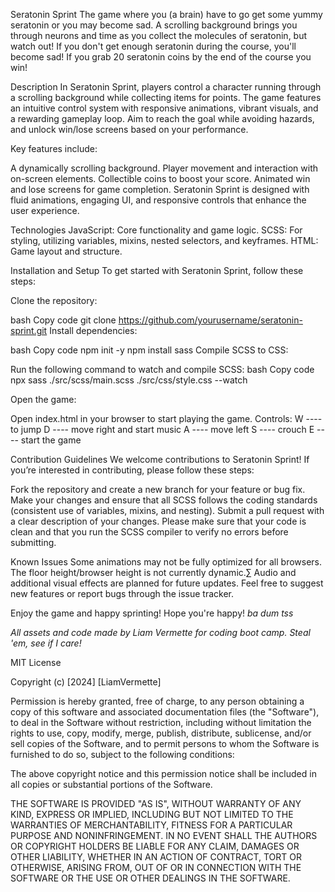 Seratonin Sprint
The game where you (a brain) have to go get some yummy seratonin or you may become sad. 
A scrolling background brings you through neurons and time as you collect the molecules of seratonin, 
but watch out! If you don't get enough seratonin during the course, you'll become sad! 
If you grab 20 seratonin coins by the end of the course you win! 


Description
In Seratonin Sprint, players control a character running through a scrolling background while collecting items for points. The game features an intuitive control system with responsive animations, vibrant visuals, and a rewarding gameplay loop. Aim to reach the goal while avoiding hazards, and unlock win/lose screens based on your performance.

Key features include:

A dynamically scrolling background.
Player movement and interaction with on-screen elements.
Collectible coins to boost your score.
Animated win and lose screens for game completion.
Seratonin Sprint is designed with fluid animations, engaging UI, and responsive controls that enhance the user experience.

Technologies
JavaScript: Core functionality and game logic.
SCSS: For styling, utilizing variables, mixins, nested selectors, and keyframes.
HTML: Game layout and structure.

Installation and Setup
To get started with Seratonin Sprint, follow these steps:

Clone the repository:

bash
Copy code
git clone https://github.com/yourusername/seratonin-sprint.git
Install dependencies:

bash
Copy code
npm init -y
npm install sass
Compile SCSS to CSS:

Run the following command to watch and compile SCSS:
bash
Copy code
npx sass ./src/scss/main.scss ./src/css/style.css --watch

Open the game:

Open index.html in your browser to start playing the game.
Controls:
W ---- to jump
D ---- move right and start music
A ---- move left
S ---- crouch
E ---- start the game

Contribution Guidelines
We welcome contributions to Seratonin Sprint! If you’re interested in contributing, please follow these steps:

Fork the repository and create a new branch for your feature or bug fix.
Make your changes and ensure that all SCSS follows the coding standards (consistent use of variables, mixins, and nesting).
Submit a pull request with a clear description of your changes.
Please make sure that your code is clean and that you run the SCSS compiler to verify no errors before submitting.

Known Issues
Some animations may not be fully optimized for all browsers.
The floor height/browser height is not currently dynamic.∑
Audio and additional visual effects are planned for future updates.
Feel free to suggest new features or report bugs through the issue tracker.

Enjoy the game and happy sprinting!
Hope you're happy! *ba dum tss*

*All assets and code made by Liam Vermette for coding boot camp. Steal 'em, see if I care!*

MIT License

Copyright (c) [2024] [LiamVermette]

Permission is hereby granted, free of charge, to any person obtaining a copy
of this software and associated documentation files (the "Software"), to deal
in the Software without restriction, including without limitation the rights
to use, copy, modify, merge, publish, distribute, sublicense, and/or sell
copies of the Software, and to permit persons to whom the Software is
furnished to do so, subject to the following conditions:

The above copyright notice and this permission notice shall be included in all
copies or substantial portions of the Software.

THE SOFTWARE IS PROVIDED "AS IS", WITHOUT WARRANTY OF ANY KIND, EXPRESS OR
IMPLIED, INCLUDING BUT NOT LIMITED TO THE WARRANTIES OF MERCHANTABILITY,
FITNESS FOR A PARTICULAR PURPOSE AND NONINFRINGEMENT. IN NO EVENT SHALL THE
AUTHORS OR COPYRIGHT HOLDERS BE LIABLE FOR ANY CLAIM, DAMAGES OR OTHER
LIABILITY, WHETHER IN AN ACTION OF CONTRACT, TORT OR OTHERWISE, ARISING FROM,
OUT OF OR IN CONNECTION WITH THE SOFTWARE OR THE USE OR OTHER DEALINGS IN THE
SOFTWARE.